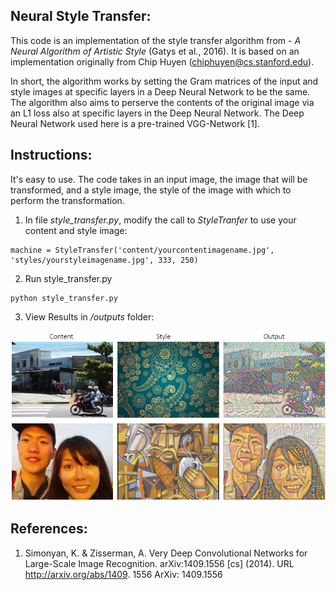 ## Neural Style Transfer:
This code is an implementation of the style transfer algorithm from - *A Neural Algorithm of Artistic Style* (Gatys et al., 2016).  It is based on an implementation originally from Chip Huyen (chiphuyen@cs.stanford.edu).

In short, the algorithm works by setting the Gram matrices of the input and style images at specific layers in a Deep Neural Network to be the same.  The algorithm also aims to perserve the contents of the original image via an L1 loss also at specific layers in the Deep Neural Network.  The Deep Neural Network used here is a pre-trained VGG-Network [1].


## Instructions:
It's easy to use.  The code takes in an input image, the image that will be transformed, and a style image, the style of the image with which to perform the transformation.  
1. In file *style_transfer.py*, modify the call to *StyleTranfer* to use your content and style image:
```
machine = StyleTransfer('content/yourcontentimagename.jpg', 'styles/yourstyleimagename.jpg', 333, 250)
```
2. Run style_transfer.py
```
python style_transfer.py
```
3. View Results in */outputs* folder:

![](./doc/example_2.png)


## References:
1. Simonyan, K. & Zisserman, A. Very Deep Convolutional Networks for Large-Scale Image
Recognition. arXiv:1409.1556 [cs] (2014). URL http://arxiv.org/abs/1409.
1556 ArXiv: 1409.1556
